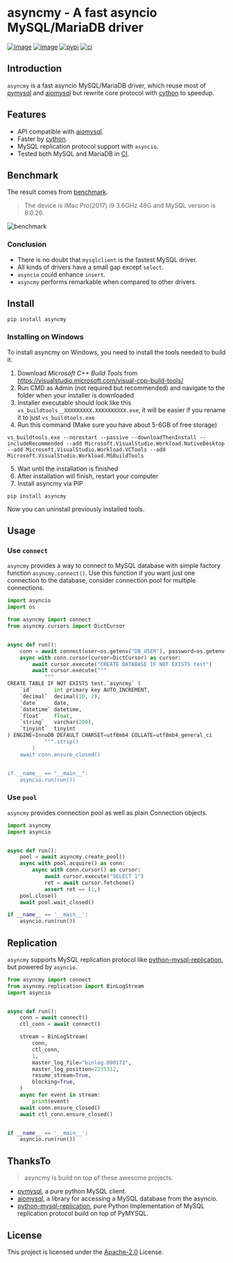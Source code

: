 # asyncmy - A fast asyncio MySQL/MariaDB driver

[![image](https://img.shields.io/pypi/v/asyncmy.svg?style=flat)](https://pypi.python.org/pypi/asyncmy)
[![image](https://img.shields.io/github/license/long2ice/asyncmy)](https://github.com/long2ice/asyncmy)
[![pypi](https://github.com/long2ice/asyncmy/actions/workflows/pypi.yml/badge.svg)](https://github.com/long2ice/asyncmy/actions/workflows/pypi.yml)
[![ci](https://github.com/long2ice/asyncmy/actions/workflows/ci.yml/badge.svg)](https://github.com/long2ice/asyncmy/actions/workflows/ci.yml)

## Introduction

`asyncmy` is a fast asyncio MySQL/MariaDB driver, which reuse most of [pymysql](https://github.com/PyMySQL/PyMySQL)
and [aiomysql](https://github.com/aio-libs/aiomysql) but rewrite core protocol with [cython](https://cython.org/) to
speedup.

## Features

- API compatible with [aiomysql](https://github.com/aio-libs/aiomysql).
- Faster by [cython](https://cython.org/).
- MySQL replication protocol support with `asyncio`.
- Tested both MySQL and MariaDB in [CI](https://github.com/long2ice/asyncmy/blob/dev/.github/workflows/ci.yml).

## Benchmark

The result comes from [benchmark](./benchmark).

> The device is iMac Pro(2017) i9 3.6GHz 48G and MySQL version is 8.0.26.

![benchmark](./images/benchmark.png)

### Conclusion

- There is no doubt that `mysqlclient` is the fastest MySQL driver.
- All kinds of drivers have a small gap except `select`.
- `asyncio` could enhance `insert`.
- `asyncmy` performs remarkable when compared to other drivers.

## Install

```shell
pip install asyncmy
```

### Installing on Windows

To install asyncmy on Windows, you need to install the tools needed to build it.

1. Download *Microsoft C++ Build Tools* from https://visualstudio.microsoft.com/visual-cpp-build-tools/
2. Run CMD as Admin (not required but recommended) and navigate to the folder when your installer is downloaded
3. Installer executable should look like this `vs_buildtools__XXXXXXXXX.XXXXXXXXXX.exe`, it will be easier if you rename
   it to just `vs_buildtools.exe`
4. Run this command (Make sure you have about 5-6GB of free storage)

```shell
vs_buildtools.exe --norestart --passive --downloadThenInstall --includeRecommended --add Microsoft.VisualStudio.Workload.NativeDesktop --add Microsoft.VisualStudio.Workload.VCTools --add Microsoft.VisualStudio.Workload.MSBuildTools
```

5. Wait until the installation is finished
6. After installation will finish, restart your computer
7. Install asyncmy via PIP

```shell
pip install asyncmy
```

Now you can uninstall previously installed tools.

## Usage

### Use `connect`

`asyncmy` provides a way to connect to MySQL database with simple factory function `asyncmy.connect()`. Use this
function if you want just one connection to the database, consider connection pool for multiple connections.

```py
import asyncio
import os

from asyncmy import connect
from asyncmy.cursors import DictCursor


async def run():
    conn = await connect(user=os.getenv("DB_USER"), password=os.getenv("DB_PASSWORD", ""))
    async with conn.cursor(cursor=DictCursor) as cursor:
        await cursor.execute("CREATE DATABASE IF NOT EXISTS test")
        await cursor.execute("""
            """
CREATE TABLE IF NOT EXISTS test.`asyncmy` (
    `id`       int primary key AUTO_INCREMENT,
    `decimal`  decimal(10, 2),
    `date`     date,
    `datetime` datetime,
    `float`    float,
    `string`   varchar(200),
    `tinyint`  tinyint
) ENGINE=InnoDB DEFAULT CHARSET=utf8mb4 COLLATE=utf8mb4_general_ci
            """.strip()
        )
    await conn.ensure_closed()


if __name__ == "__main__":
    asyncio.run(run())
```

### Use `pool`

`asyncmy` provides connection pool as well as plain Connection objects.

```py
import asyncmy
import asyncio


async def run():
    pool = await asyncmy.create_pool()
    async with pool.acquire() as conn:
        async with conn.cursor() as cursor:
            await cursor.execute("SELECT 1")
            ret = await cursor.fetchone()
            assert ret == (1,)
    pool.close()
    await pool.wait_closed()

if __name__ == '__main__':
    asyncio.run(run())
```

## Replication

`asyncmy` supports MySQL replication protocol
like [python-mysql-replication](https://github.com/noplay/python-mysql-replication), but powered by `asyncio`.

```py
from asyncmy import connect
from asyncmy.replication import BinLogStream
import asyncio


async def run():
    conn = await connect()
    ctl_conn = await connect()

    stream = BinLogStream(
        conn,
        ctl_conn,
        1,
        master_log_file="binlog.000172",
        master_log_position=2235312,
        resume_stream=True,
        blocking=True,
    )
    async for event in stream:
        print(event)
    await conn.ensure_closed()
    await ctl_conn.ensure_closed()


if __name__ == '__main__':
    asyncio.run(run())
```

## ThanksTo

> asyncmy is build on top of these awesome projects.

- [pymysql](https://github/pymysql/PyMySQL), a pure python MySQL client.
- [aiomysql](https://github.com/aio-libs/aiomysql), a library for accessing a MySQL database from the asyncio.
- [python-mysql-replication](https://github.com/noplay/python-mysql-replication), pure Python Implementation of MySQL
  replication protocol build on top of PyMYSQL.

## License

This project is licensed under the [Apache-2.0](./LICENSE) License.
